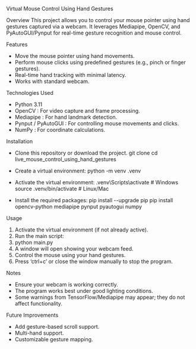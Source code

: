 Virtual Mouse Control Using Hand Gestures

Overview
This project allows you to control your mouse pointer using hand gestures captured via a webcam. It leverages Mediapipe, OpenCV, and PyAutoGUI/Pynput for real-time gesture recognition and mouse control.

Features
* Move the mouse pointer using hand movements.
* Perform mouse clicks using predefined gestures (e.g., pinch or finger gestures).
* Real-time hand tracking with minimal latency.
* Works with standard webcam.

Technologies Used
* Python 3.11
* OpenCV : For video capture and frame processing.
* Mediapipe : For hand landmark detection.
* Pynput / PyAutoGUI : For controlling mouse movements and clicks.
* NumPy : For coordinate calculations.

Installation

* Clone this repository or download the project.
	git clone <repository-url>
	cd live_mouse_control_using_hand_gestures

* Create a virtual environment:
	python -m venv .venv

* Activate the virtual environment:
	.venv\Scripts\activate  # Windows
	source .venv/bin/activate  # Linux/Mac

* Install the required packages:
	pip install --upgrade pip
	pip install opencv-python mediapipe pynput pyautogui numpy

Usage
1. Activate the virtual environment (if not already active).
2. Run the main script:
3. python main.py
4. A window will open showing your webcam feed.
5. Control the mouse using your hand gestures.
6. Press ‘ctrl+c’ or close the window manually to stop the program.

Notes
* Ensure your webcam is working correctly.
* The program works best under good lighting conditions.
* Some warnings from TensorFlow/Mediapipe may appear; they do not affect functionality.

Future Improvements
* Add gesture-based scroll support.
* Multi-hand support.
* Customizable gesture mapping.

